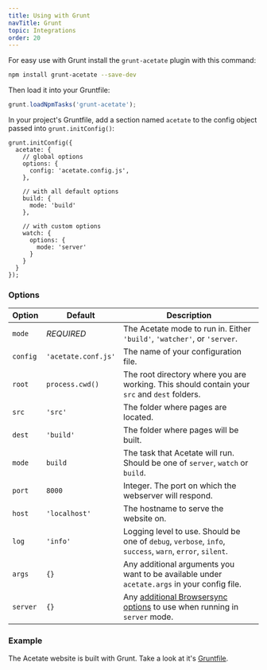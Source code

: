 ```yaml
---
title: Using with Grunt
navTitle: Grunt
topic: Integrations
order: 20
---
```


For easy use with Grunt install the `grunt-acetate` plugin with this command:

```bash
npm install grunt-acetate --save-dev
```

Then load it into your Gruntfile:

```js
grunt.loadNpmTasks('grunt-acetate');
```

In your project's Gruntfile, add a section named `acetate` to the config object passed into `grunt.initConfig()`:

```
grunt.initConfig({
  acetate: {
    // global options
    options: {
      config: 'acetate.config.js',
    },

    // with all default options
    build: {
      mode: 'build'
    },

    // with custom options
    watch: {
      options: {
        mode: 'server'
      }
    }
  }
});
```

### Options

| Option      | Default        | Description |
| ----------  | -------------- | ----------- |
| `mode`    | *REQUIRED* |  The Acetate mode to run in. Either `'build'`, `'watcher'`, or `'server`.
| `config`    | `'acetate.conf.js'`    | The name of your configuration file.
| `root`    | `process.cwd()`    | The root directory where you are working. This should contain your `src` and `dest` folders.
| `src`    | `'src'`    | The folder where pages are located.
| `dest`    | `'build'`    | The folder where pages will be built.
| `mode` | `build` | The task that Acetate will run. Should be one of `server`, `watch` or `build`.
| `port`      | `8000`         | Integer. The port on which the webserver will respond.
| `host`      | `'localhost'`  | The hostname to serve the website on.
| `log`       | `'info'`       | Logging level to use. Should be one of `debug`, `verbose`, `info`, `success`, `warn`, `error`, `silent`.
| `args` | `{}` | Any additional arguments you want to be available under `acetate.args` in your config file.
| `server` | `{}` | Any [additional Browsersync options](https://www.browsersync.io/docs/options/) to use when running in `server` mode.

### Example

The Acetate website is built with Grunt. Take a look at it's [Gruntfile](https://github.com/patrickarlt/acetate-site/blob/master/Gruntfile.js).
